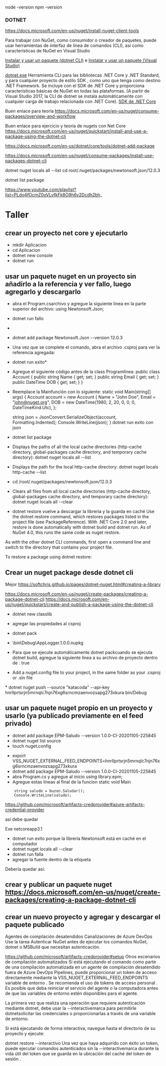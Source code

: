 node -version
npm -version


### DOTNET

https://docs.microsoft.com/en-us/nuget/install-nuget-client-tools

Para trabajar con NuGet, como consumidor o creador de paquetes, puede usar herramientas de interfaz de línea de comandos (CLI), así como características de NuGet en Visual Studio

[Instalar y usar un paquete (dotnet CLI)](https://docs.microsoft.com/en-us/nuget/quickstart/install-and-use-a-package-using-the-dotnet-cli) e [Instalar y usar un paquete (Visual Studio)](https://docs.microsoft.com/en-us/nuget/quickstart/install-and-use-a-package-in-visual-studio)

[dotnet.exe](https://docs.microsoft.com/en-us/nuget/install-nuget-client-tools#dotnetexe-cli)	Herramienta CLI para las bibliotecas .NET Core y .NET Standard, y para cualquier proyecto de estilo SDK , como uno que tenga como destino .NET Framework. Se incluye con el SDK de .NET Core y proporciona características básicas de NuGet en todas las plataformas. (A partir de Visual Studio 2017, la CLI de dotnet se instala automáticamente con cualquier carga de trabajo relacionada con .NET Core).	[SDK de .NET Core](https://www.microsoft.com/net/download/)



Buen enlace para teoría
https://docs.microsoft.com/en-us/nuget/consume-packages/overview-and-workflow

Buen enlace para ejercicio y teoría de nugets con Net Core
https://docs.microsoft.com/en-us/nuget/quickstart/install-and-use-a-package-using-the-dotnet-cli

https://docs.microsoft.com/en-us/dotnet/core/tools/dotnet-add-package 

https://docs.microsoft.com/en-us/nuget/consume-packages/install-use-packages-dotnet-cli

dotnet nuget locals all --list
cd root/.nuget/packages/newtonsoft.json/12.0.3

dotnet list package

https://www.youtube.com/playlist?list=PLdo4fOcmZ0oVLvfkFk8O9h6v2Dcdh2bh_

# Taller

## crear un proyecto net core y ejecutarlo

* mkdir Aplicacion
* cd Aplicacion
* dotnet new console
* dotnet run



## usar un paquete nuget en un proyecto sin añadirlo a la referencia y ver fallo, luego agregarlo y descargarlo


* abra el Program.csarchivo y agregue la siguiente línea en la parte superior del archivo: using Newtonsoft.Json;
* dotnet run fallo
* 
* dotnet add package Newtonsoft.Json --version 12.0.3 
* Una vez que se complete el comando, abra el archivo .csproj para ver la referencia agregada:
* dotnet run exito* 
* Agregue el siguiente código antes de la class Programlínea: 
public class Account
{
    public string Name { get; set; }
    public string Email { get; set; }
    public DateTime DOB { get; set; }
}
* Reemplace la Mainfunción con lo siguiente:
static void Main(string[] args)
{
    Account account = new Account
    {
        Name = "John Doe",
        Email = "john@nuget.org",
        DOB = new DateTime(1980, 2, 20, 0, 0, 0, DateTimeKind.Utc),
    };

    string json = JsonConvert.SerializeObject(account, Formatting.Indented);
    Console.WriteLine(json);
}
dotnet run exito con json
* dotnet list package
* Displays the paths of all the local cache directories (http-cache directory, global-packages cache directory, and temporary cache directory): dotnet nuget locals all --list
* Displays the path for the local http-cache directory: dotnet nuget locals http-cache --list
* cd /root/.nuget/packages/newtonsoft.json/12.0.3
* Clears all files from all local cache directories (http-cache directory, global-packages cache directory, and temporary cache directory): dotnet nuget locals all --clear
* dotnet restore vuelve a descargar la librería y la guarda en caché Use the dotnet restore command, which restores packages listed in the project file (see PackageReference). With .NET Core 2.0 and later, restore is done automatically with dotnet build and dotnet run. As of NuGet 4.0, this runs the same code as nuget restore.

As with the other dotnet CLI commands, first open a command line and switch to the directory that contains your project file.

To restore a package using dotnet restore:

## Crear un nuget package desde dotnet cli
Mejor
https://softchris.github.io/pages/dotnet-nuget.html#creating-a-library


https://docs.microsoft.com/en-us/nuget/create-packages/creating-a-package-dotnet-cli
https://docs.microsoft.com/en-us/nuget/quickstart/create-and-publish-a-package-using-the-dotnet-cli

* dotnet new classlib
* agregar las propiedades al csproj
* dotnet pack
* \bin\Debug\AppLogger.1.0.0.nupkg
* Para que se ejecute automáticamente dotnet packcuando se ejecuta dotnet build, agregue la siguiente línea a su archivo de proyecto dentro de <PropertyGroup>:
<GeneratePackageOnBuild>true</GeneratePackageOnBuild>

* Add a nuget.config file to your project, in the same folder as your .csproj or .sln file 
<?xml version="1.0" encoding="utf-8"?>
<configuration>
  <packageSources>
    <clear />
    <add key="katacoda" value="https://pkgs.dev.azure.com/capacitaciones-azure-devops/_packaging/katacoda/nuget/v3/index.json" />
  </packageSources>
</configuration>
* dotnet nuget push --source "katacoda" --api-key hnrllprtsrjn5mrnqlc7njn76xg6srncmzaenvozsapg273xkura bin/Debug

## usar un paquete nuget propio en un proyecto y usarlo (ya publicado previamente en el feed privado)
* dotnet add package EPM-Saludo --version 1.0.0-CI-20201105-225845
* dotnet nuget list source
* touch nuget.config
<?xml version="1.0" encoding="utf-8"?>
<configuration>
  <packageSources>
    <clear />
    <add key="katacoda" value="https://pkgs.dev.azure.com/capacitaciones-azure-devops/_packaging/katacoda/nuget/v3/index.json" />
  </packageSources>
  <packageSourceCredentials>
    <katacoda>
      <add key="Username" value="cualquiercosa" />
      <add key="ClearTextPassword" value="%VSS_NUGET_EXTERNAL_FEED_ENDPOINTS%" />
    </katacoda>
</packageSourceCredentials>
</configuration>


* export VSS_NUGET_EXTERNAL_FEED_ENDPOINTS=hnrllprtsrjn5mrnqlc7njn76xg6srncmzaenvozsapg273xkura
* dotnet add package EPM-Saludo --version 1.0.0-CI-20201105-225845
* abra Program.cs y agregue al inicio using library.epm;
* Agregue estas líneas al final de la funcion static void Main
```var buzon = new Buzon();
    string saludo = buzon.Saludar();
    Console.WriteLine(saludo);
```

https://github.com/microsoft/artifacts-credprovider#azure-artifacts-credential-provider

así debe quedar
<Project Sdk="Microsoft.NET.Sdk">

  <PropertyGroup>
    <OutputType>Exe</OutputType>
    <TargetFramework>netcoreapp3.1</TargetFramework>
  </PropertyGroup>

  <ItemGroup>
    <PackageReference Include="EPM-Saludo" Version="1.0.0-CI-20201105-225845" />
    <PackageReference Include="Newtonsoft.Json" Version="12.0.3" />
  </ItemGroup>

</Project>

* dotnet run exito porque la librería Newtonsoft está en caché en el computador
* dotnet nuget locals all --clear
* dotnet run falla
* agregar la fuente <add key="nuget.org" value="https://api.nuget.org/v3/index.json" protocolVersion="3" />
dentro de la etiqueta <packageSources>


Debería quedar así:
<?xml version="1.0" encoding="utf-8"?>
<configuration>
  <packageSources>
    <clear />
    <add key="katacoda" value="https://pkgs.dev.azure.com/capacitaciones-azure-devops/_packaging/katacoda/nuget/v3/index.json" />
    <add key="nuget.org" value="https://api.nuget.org/v3/index.json" protocolVersion="3" />
  </packageSources>
  <packageSourceCredentials>
    <katacoda>
      <add key="Username" value="cualquiercosa" />
      <add key="ClearTextPassword" value="%VSS_NUGET_EXTERNAL_FEED_ENDPOINTS%" />
    </katacoda>
</packageSourceCredentials>
</configuration>



## crear y publicar un paquete nuget https://docs.microsoft.com/en-us/nuget/create-packages/creating-a-package-dotnet-cli
## crear un nuevo proyecto y agregar y descargar el paquete publicado 


Agentes de compilación desatendidos
Canalizaciones de Azure DevOps
Use la tarea Autenticar NuGet antes de ejecutar los comandos NuGet, dotnet o MSBuild que necesitan autenticación.


https://github.com/microsoft/artifacts-credprovider#setup
Otros escenarios de compilación automatizados
Si está ejecutando el comando como parte de una compilación automatizada en un agente de compilación desatendido fuera de Azure DevOps Pipelines, puede proporcionar un token de acceso directamente mediante la VSS_NUGET_EXTERNAL_FEED_ENDPOINTS variable de entorno . Se recomienda el uso de tokens de acceso personal . Es posible que deba reiniciar el servicio del agente o la computadora antes de que las variables de entorno estén disponibles para el agente.


La primera vez que realiza una operación que requiere autenticación mediante dotnet, debe usar la --interactivemarca para permitirle dotnetsolicitar las credenciales o proporcionarlas a través de una variable de entorno.

Si está ejecutando de forma interactiva, navegue hasta el directorio de su proyecto y ejecute:

dotnet restore --interactivo
Una vez que haya adquirido con éxito un token, puede ejecutar comandos autenticados sin la --interactivemarca durante la vida útil del token que se guarda en la ubicación del caché del token de sesión .